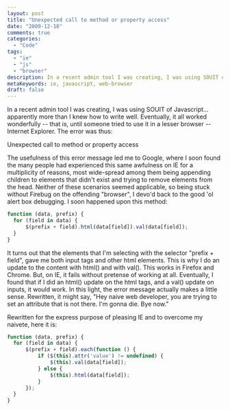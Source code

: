 ```yaml
---
layout: post
title: "Unexpected call to method or property access"
date: "2009-12-18"
comments: true
categories:
  - "Code"
tags:
  - "ie"
  - "js"
  - "browser"
description: In a recent admin tool I was creating, I was using SOUIT of Javascript... apparently more than I knew how to write well.  Eventually, it all worked wonderfu
metaKeywords: ie, javascript, web-browser
draft: false
---
```


In a recent admin tool I was creating, I was using SOUIT of Javascript... apparently more than I knew how to write well.  Eventually, it all worked wonderfully -- that is, until someone tried to use it in a lesser browser -- Internet Explorer. The error was thus:

<!--more-->

Unexpected call to method or property access

The usefulness of this error message led me to Google, where I soon found the many people had experienced this same awfulness on IE for a multiplicity of reasons, most wide-spread among them being appending children to elements that didn't exist and trying to remove elements from the head.  Neither of these scenarios seemed applicable, so being stuck without Firebug on the offending "browser", I devo'd back to the good 'ol alert box debugging.  I soon happened upon this method:

```js
function (data, prefix) {
  for (field in data) {
      $(prefix + field).html(data[field]).val(data[field]);
  }
}
```

It turns out that the elements that I'm selecting with the selector "prefix + field", gave me both input tags and other html elements.  This is why I do an update to the content with html() and with val().  This works in Firefox and Chrome.  But, on IE, it fails without pretense of working at all.  Eventually, I found that if I did an html() update on the html tags, and a val() update on inputs, it would work.  In this light, the error message actually makes a little sense.  Rewritten, it might say, "Hey naive web developer, you are trying to set an attribute that is not there.  I'm gonna die.  Bye now."

Rewritten for the express purpose of pleasing IE and to overcome my naivete, here it is:

```js
function (data, prefix) {
  for (field in data) {
      $(prefix + field).each(function () {
          if ($(this).attr('value') != undefined) {
              $(this).val(data[field]);
          } else {
              $(this).html(data[field]);
          }
      });
  }
}
```    

  
